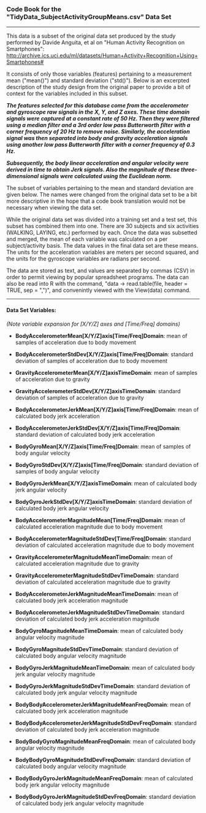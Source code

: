 ### Code Book for the "TidyData_SubjectActivityGroupMeans.csv" Data Set
---

This data is a subset of the original data set produced by the study performed by Davide Anguita, et al on "Human Activity Recognition on Smartphones":  http://archive.ics.uci.edu/ml/datasets/Human+Activity+Recognition+Using+Smartphones#

It consists of only those variables (features) pertaining to a measurement mean ("mean()") and standard deviation ("std()").  Below is an excerpted description of the study design from the original paper to provide a bit of context for the variables included in this subset.

**_The features selected for this database come from the accelerometer and gyroscope raw signals in the X, Y, and Z axes. These time domain signals were captured at a constant rate of 50 Hz. Then they were filtered using a median filter and a 3rd order low pass Butterworth filter with a corner frequency of 20 Hz to remove noise.  Similarly, the acceleration signal was then separated into body and gravity acceleration signals using another low pass Butterworth filter with a corner frequency of 0.3 Hz._**

**_Subsequently, the body linear acceleration and angular velocity were derived in time to obtain Jerk signals. Also the magnitude of these three-dimensional signals were calculated using the Euclidean norm._**


The subset of variables pertaining to the mean and standard deviation are given below.  The names were changed from the original data set to be a bit more descriptive in the hope that a code book translation would not be necessary when viewing the data set.

While the original data set was divided into a training set and a test set, this subset has combined them into one.  There are 30 subjects and six activities (WALKING, LAYING, etc.) performed by each.  Once the data was subsetted and merged, the mean of each variable was calculated on a per subject/activity basis.  The data values in the final data set are these means.  The units for the acceleration variables are meters per second squared, and the units for the gyroscope variables are radians per second.  

The data are stored as text, and values are separated by commas (CSV) in order to permit viewing by popular spreadsheet programs.  The data can also be read into R with the command, "data -> read.table(file, header = TRUE, sep = ",")", and convenintly viewed with the View(data) command.

---

#### Data Set Variables:
_(Note variable expansion for [X/Y/Z] axes and [Time/Freq] domains)_

* **BodyAccelerometerMean[X/Y/Z]axis[Time/Freq]Domain**:  mean of samples of acceleration due to body movement

* **BodyAccelerometerStdDev[X/Y/Z]axis[Time/Freq]Domain**:  standard deviation of samples of acceleration due to body movement

* **GravityAccelerometerMean[X/Y/Z]axisTimeDomain**:  mean of samples of acceleration due to gravity

* **GravityAccelerometerStdDev[X/Y/Z]axisTimeDomain**:  standard deviation of samples of acceleration due to gravity

* **BodyAccelerometerJerkMean[X/Y/Z]axis[Time/Freq]Domain**:  mean of calculated body jerk acceleration

* **BodyAccelerometerJerkStdDev[X/Y/Z]axis[Time/Freq]Domain**:  standard deviation of calculated body jerk acceleration

* **BodyGyroMean[X/Y/Z]axis[Time/Freq]Domain**:  mean of samples of body angular velocity 

* **BodyGyroStdDev[X/Y/Z]axis[Time/Freq]Domain**:  standard deviation of samples of body angular velocity

* **BodyGyroJerkMean[X/Y/Z]axisTimeDomain**:  mean of calculated body jerk angular velocity

* **BodyGyroJerkStdDev[X/Y/Z]axisTimeDomain**:  standard deviation of calculated body jerk angular velocity

* **BodyAccelerometerMagnitudeMean[Time/Freq]Domain**:  mean of calculated acceleration magnitude due to body movement

* **BodyAccelerometerMagnitudeStdDev[Time/Freq]Domain**:  standard deviation of calculated acceleration magnitude due to body movement

* **GravityAccelerometerMagnitudeMeanTimeDomain**:  mean of calculated acceleration magnitude due to gravity

* **GravityAccelerometerMagnitudeStdDevTimeDomain**:  standard deviation of calculated acceleration magnitude due to gravity

* **BodyAccelerometerJerkMagnitudeMeanTimeDomain**:  mean of calculated body jerk acceleration magnitude

* **BodyAccelerometerJerkMagnitudeStdDevTimeDomain**:  standard deviation of calculated body jerk acceleration magnitude

* **BodyGyroMagnitudeMeanTimeDomain**:  mean of calculated body angular velocity magnitude

* **BodyGyroMagnitudeStdDevTimeDomain**:  standard deviation of calculated body angular velocity magnitude

* **BodyGyroJerkMagnitudeMeanTimeDomain**:  mean of calculated body jerk angular velocity magnitude

* **BodyGyroJerkMagnitudeStdDevTimeDomain**:  standard deviation of calculated body jerk angular velocity magnitude

* **BodyBodyAccelerometerJerkMagnitudeMeanFreqDomain**:  mean of calculated body jerk acceleration magnitude

* **BodyBodyAccelerometerJerkMagnitudeStdDevFreqDomain**:  standard deviation of calculated body jerk acceleration magnitude

* **BodyBodyGyroMagnitudeMeanFreqDomain**:  mean of calculated body angular velocity magnitude

* **BodyBodyGyroMagnitudeStdDevFreqDomain**:  standard deviation of calculated body angular velocity magnitude

* **BodyBodyGyroJerkMagnitudeMeanFreqDomain**:  mean of calculated body jerk angular velocity magnitude

* **BodyBodyGyroJerkMagnitudeStdDevFreqDomain**:  standard deviation of calculated body jerk angular velocity magnitude
